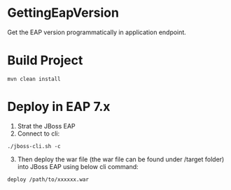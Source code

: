 # GettingEapVersion

Get the EAP version programmatically in application endpoint. 

# Build Project
~~~
mvn clean install
~~~

# Deploy in EAP 7.x
1. Strat the JBoss EAP
2. Connect to cli:
~~~
./jboss-cli.sh -c
~~~
3. Then deploy the war file (the war file can be found under /target folder) into JBoss EAP using below cli command:
~~~
deploy /path/to/xxxxxx.war
~~~
